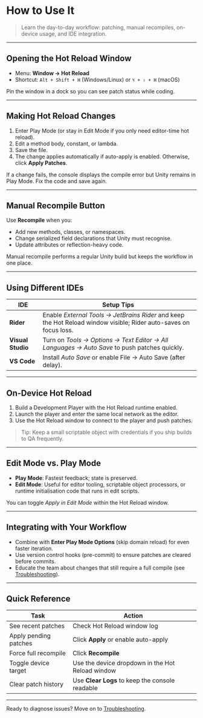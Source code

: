 # How to Use It

> Learn the day-to-day workflow: patching, manual recompiles, on-device usage, and IDE integration.

---

## Opening the Hot Reload Window

- Menu: **Window → Hot Reload**
- Shortcut: `Alt + Shift + H` (Windows/Linux) or `⌥ + ⇧ + H` (macOS)

Pin the window in a dock so you can see patch status while coding.

---

## Making Hot Reload Changes

1. Enter Play Mode (or stay in Edit Mode if you only need editor-time hot reload).
2. Edit a method body, constant, or lambda.
3. Save the file.
4. The change applies automatically if auto-apply is enabled. Otherwise, click **Apply Patches**.

If a change fails, the console displays the compile error but Unity remains in Play Mode. Fix the
code and save again.

---

## Manual Recompile Button

Use **Recompile** when you:

- Add new methods, classes, or namespaces.
- Change serialized field declarations that Unity must recognise.
- Update attributes or reflection-heavy code.

Manual recompile performs a regular Unity build but keeps the workflow in one place.

---

## Using Different IDEs

| IDE               | Setup Tips                                                                                                        |
| ----------------- | ----------------------------------------------------------------------------------------------------------------- |
| **Rider**         | Enable _External Tools → JetBrains Rider_ and keep the Hot Reload window visible; Rider auto-saves on focus loss. |
| **Visual Studio** | Turn on _Tools → Options → Text Editor → All Languages → Auto Save_ to push patches quickly.                      |
| **VS Code**       | Install _Auto Save_ or enable File → Auto Save (after delay).                                                     |

---

## On-Device Hot Reload

1. Build a Development Player with the Hot Reload runtime enabled.
2. Launch the player and enter the same local network as the editor.
3. Use the Hot Reload window to connect to the player and push patches.

> Tip: Keep a small scriptable object with credentials if you ship builds to QA frequently.

---

## Edit Mode vs. Play Mode

- **Play Mode**: Fastest feedback; state is preserved.
- **Edit Mode**: Useful for editor tooling, scriptable object processors, or runtime initialisation
  code that runs in edit scripts.

You can toggle _Apply in Edit Mode_ within the Hot Reload window.

---

## Integrating with Your Workflow

- Combine with **Enter Play Mode Options** (skip domain reload) for even faster iteration.
- Use version control hooks (pre-commit) to ensure patches are cleared before commits.
- Educate the team about changes that still require a full compile (see
  [Troubleshooting](04-TROUBLESHOOTING.md)).

---

## Quick Reference

| Task                  | Action                                           |
| --------------------- | ------------------------------------------------ |
| See recent patches    | Check Hot Reload window log                      |
| Apply pending patches | Click **Apply** or enable auto-apply             |
| Force full recompile  | Click **Recompile**                              |
| Toggle device target  | Use the device dropdown in the Hot Reload window |
| Clear patch history   | Use **Clear Logs** to keep the console readable  |

---

Ready to diagnose issues? Move on to [Troubleshooting](04-TROUBLESHOOTING.md).

